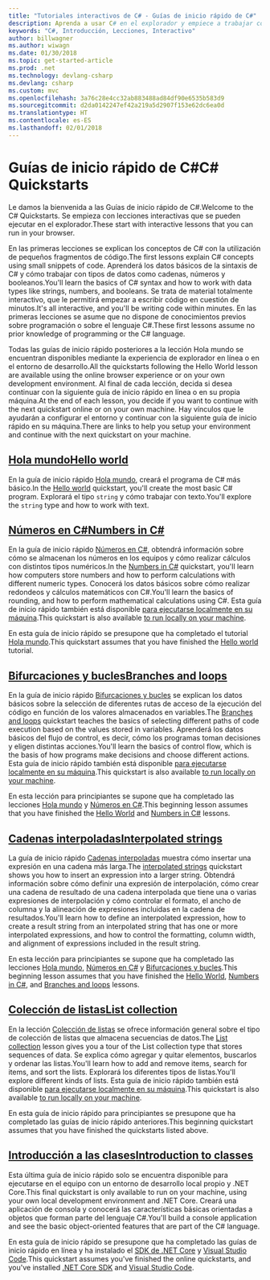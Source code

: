 ```yaml
---
title: "Tutoriales interactivos de C# - Guías de inicio rápido de C#"
description: Aprenda a usar C# en el explorador y empiece a trabajar con su entorno de desarrollo
keywords: "C#, Introducción, Lecciones, Interactivo"
author: billwagner
ms.author: wiwagn
ms.date: 01/30/2018
ms.topic: get-started-article
ms.prod: .net
ms.technology: devlang-csharp
ms.devlang: csharp
ms.custom: mvc
ms.openlocfilehash: 3a76c28e4cc32ab883488ad84df90e6535b583d9
ms.sourcegitcommit: d2da0142247ef42a219a5d2907f153e62dc6ea0d
ms.translationtype: HT
ms.contentlocale: es-ES
ms.lasthandoff: 02/01/2018
---
```

# <a name="c-quickstarts"></a><span data-ttu-id="c028d-104">Guías de inicio rápido de C#</span><span class="sxs-lookup"><span data-stu-id="c028d-104">C# Quickstarts</span></span> #

<span data-ttu-id="c028d-105">Le damos la bienvenida a las Guías de inicio rápido de C#.</span><span class="sxs-lookup"><span data-stu-id="c028d-105">Welcome to the C# Quickstarts.</span></span> <span data-ttu-id="c028d-106">Se empieza con lecciones interactivas que se pueden ejecutar en el explorador.</span><span class="sxs-lookup"><span data-stu-id="c028d-106">These start with interactive lessons that you can run in your browser.</span></span>

<span data-ttu-id="c028d-107">En las primeras lecciones se explican los conceptos de C# con la utilización de pequeños fragmentos de código.</span><span class="sxs-lookup"><span data-stu-id="c028d-107">The first lessons explain C# concepts using small snippets of code.</span></span> <span data-ttu-id="c028d-108">Aprenderá los datos básicos de la sintaxis de C# y cómo trabajar con tipos de datos como cadenas, números y booleanos.</span><span class="sxs-lookup"><span data-stu-id="c028d-108">You'll learn the basics of C# syntax and how to work with data types like strings, numbers, and booleans.</span></span> <span data-ttu-id="c028d-109">Se trata de material totalmente interactivo, que le permitirá empezar a escribir código en cuestión de minutos.</span><span class="sxs-lookup"><span data-stu-id="c028d-109">It's all interactive, and you'll be writing code within minutes.</span></span> <span data-ttu-id="c028d-110">En las primeras lecciones se asume que no dispone de conocimientos previos sobre programación o sobre el lenguaje C#.</span><span class="sxs-lookup"><span data-stu-id="c028d-110">These first lessons assume no prior knowledge of programming or the C# language.</span></span>

<span data-ttu-id="c028d-111">Todas las guías de inicio rápido posteriores a la lección Hola mundo se encuentran disponibles mediante la experiencia de explorador en línea o en el entorno de desarrollo.</span><span class="sxs-lookup"><span data-stu-id="c028d-111">All the quickstarts following the Hello World lesson are available using the online browser experience or on your own development environment.</span></span> <span data-ttu-id="c028d-112">Al final de cada lección, decida si desea continuar con la siguiente guía de inicio rápido en línea o en su propia máquina.</span><span class="sxs-lookup"><span data-stu-id="c028d-112">At the end of each lesson, you decide if you want to continue with the next quickstart online or on your own machine.</span></span> <span data-ttu-id="c028d-113">Hay vínculos que le ayudarán a configurar el entorno y continuar con la siguiente guía de inicio rápido en su máquina.</span><span class="sxs-lookup"><span data-stu-id="c028d-113">There are links to help you setup your environment and continue with the next quickstart on your machine.</span></span>

## <a name="hello-worldhello-worldyml"></a>[<span data-ttu-id="c028d-114">Hola mundo</span><span class="sxs-lookup"><span data-stu-id="c028d-114">Hello world</span></span>](hello-world.yml)

<span data-ttu-id="c028d-115">En la guía de inicio rápido [Hola mundo](hello-world.yml), creará el programa de C# más básico.</span><span class="sxs-lookup"><span data-stu-id="c028d-115">In the [Hello world](hello-world.yml) quickstart, you'll create the most basic C# program.</span></span> <span data-ttu-id="c028d-116">Explorará el tipo `string` y cómo trabajar con texto.</span><span class="sxs-lookup"><span data-stu-id="c028d-116">You'll explore the `string` type and how to work with text.</span></span>

## <a name="numbers-in-cnumbers-in-csharpyml"></a>[<span data-ttu-id="c028d-117">Números en C#</span><span class="sxs-lookup"><span data-stu-id="c028d-117">Numbers in C#</span></span>](numbers-in-csharp.yml)

<span data-ttu-id="c028d-118">En la guía de inicio rápido [Números en C#](numbers-in-csharp.yml), obtendrá información sobre cómo se almacenan los números en los equipos y cómo realizar cálculos con distintos tipos numéricos.</span><span class="sxs-lookup"><span data-stu-id="c028d-118">In the [Numbers in C#](numbers-in-csharp.yml) quickstart, you'll learn how computers store numbers and how to perform calculations with different numeric types.</span></span> <span data-ttu-id="c028d-119">Conocerá los datos básicos sobre cómo realizar redondeos y cálculos matemáticos con C#.</span><span class="sxs-lookup"><span data-stu-id="c028d-119">You'll learn the basics of rounding, and how to perform mathematical calculations using C#.</span></span> <span data-ttu-id="c028d-120">Esta guía de inicio rápido también está disponible [para ejecutarse localmente en su máquina](numbers-in-csharp-local.md).</span><span class="sxs-lookup"><span data-stu-id="c028d-120">This quickstart is also available [to run locally on your machine](numbers-in-csharp-local.md).</span></span>

<span data-ttu-id="c028d-121">En esta guía de inicio rápido se presupone que ha completado el tutorial [Hola mundo](hello-world.yml).</span><span class="sxs-lookup"><span data-stu-id="c028d-121">This quickstart assumes that you have finished the [Hello world](hello-world.yml) tutorial.</span></span>

## <a name="branches-and-loopsbranches-and-loopsyml"></a>[<span data-ttu-id="c028d-122">Bifurcaciones y bucles</span><span class="sxs-lookup"><span data-stu-id="c028d-122">Branches and loops</span></span>](branches-and-loops.yml)

<span data-ttu-id="c028d-123">En la guía de inicio rápido [Bifurcaciones y bucles](branches-and-loops.yml) se explican los datos básicos sobre la selección de diferentes rutas de acceso de la ejecución del código en función de los valores almacenados en variables.</span><span class="sxs-lookup"><span data-stu-id="c028d-123">The [Branches and loops](branches-and-loops.yml) quickstart teaches the basics of selecting different paths of code execution based on the values stored in variables.</span></span> <span data-ttu-id="c028d-124">Aprenderá los datos básicos del flujo de control, es decir, cómo los programas toman decisiones y eligen distintas acciones.</span><span class="sxs-lookup"><span data-stu-id="c028d-124">You'll learn the basics of control flow, which is the basis of how programs make decisions and choose different actions.</span></span> <span data-ttu-id="c028d-125">Esta guía de inicio rápido también está disponible [para ejecutarse localmente en su máquina](branches-and-loops-local.md).</span><span class="sxs-lookup"><span data-stu-id="c028d-125">This quickstart is also available [to run locally on your machine](branches-and-loops-local.md).</span></span>

<span data-ttu-id="c028d-126">En esta lección para principiantes se supone que ha completado las lecciones [Hola mundo](hello-world.yml) y [Números en C#](numbers-in-csharp.yml).</span><span class="sxs-lookup"><span data-stu-id="c028d-126">This beginning lesson assumes that you have finished the [Hello World](hello-world.yml) and [Numbers in C#](numbers-in-csharp.yml) lessons.</span></span>

## <a name="interpolated-stringsinterpolated-stringsyml"></a>[<span data-ttu-id="c028d-127">Cadenas interpoladas</span><span class="sxs-lookup"><span data-stu-id="c028d-127">Interpolated strings</span></span>](interpolated-strings.yml)

<span data-ttu-id="c028d-128">La guía de inicio rápido [Cadenas interpoladas](interpolated-strings.yml) muestra cómo insertar una expresión en una cadena más larga.</span><span class="sxs-lookup"><span data-stu-id="c028d-128">The [interpolated strings](interpolated-strings.yml) quickstart shows you how to insert an expression into a larger string.</span></span> <span data-ttu-id="c028d-129">Obtendrá información sobre cómo definir una expresión de interpolación, cómo crear una cadena de resultado de una cadena interpolada que tiene una o varias expresiones de interpolación y cómo controlar el formato, el ancho de columna y la alineación de expresiones incluidas en la cadena de resultados.</span><span class="sxs-lookup"><span data-stu-id="c028d-129">You'll learn how to define an interpolated expression, how to create a result string from an interpolated string that has one or more interpolated expressions, and how to control the formatting, column width, and alignment of expressions included in the result string.</span></span> 

<span data-ttu-id="c028d-130">En esta lección para principiantes se supone que ha completado las lecciones [Hola mundo](hello-world.yml), [Números en C#](numbers-in-csharp.yml) y [Bifurcaciones y bucles](branches-and-loops.yml).</span><span class="sxs-lookup"><span data-stu-id="c028d-130">This beginning lesson assumes that you have finished the [Hello World](hello-world.yml), [Numbers in C#](numbers-in-csharp.yml), and [Branches and loops](branches-and-loops.yml) lessons.</span></span>

## <a name="list-collectionlist-collectionyml"></a>[<span data-ttu-id="c028d-131">Colección de listas</span><span class="sxs-lookup"><span data-stu-id="c028d-131">List collection</span></span>](list-collection.yml)

<span data-ttu-id="c028d-132">En la lección [Colección de listas](list-collection.yml) se ofrece información general sobre el tipo de colección de listas que almacena secuencias de datos.</span><span class="sxs-lookup"><span data-stu-id="c028d-132">The [List collection](list-collection.yml) lesson gives you a tour of the List collection type that stores sequences of data.</span></span> <span data-ttu-id="c028d-133">Se explica cómo agregar y quitar elementos, buscarlos y ordenar las listas.</span><span class="sxs-lookup"><span data-stu-id="c028d-133">You'll learn how to add and remove items, search for items, and sort the lists.</span></span> <span data-ttu-id="c028d-134">Explorará los diferentes tipos de listas.</span><span class="sxs-lookup"><span data-stu-id="c028d-134">You'll explore different kinds of lists.</span></span> <span data-ttu-id="c028d-135">Esta guía de inicio rápido también está disponible [para ejecutarse localmente en su máquina](arrays-and-collections.md).</span><span class="sxs-lookup"><span data-stu-id="c028d-135">This quickstart is also available [to run locally on your machine](arrays-and-collections.md).</span></span>

<span data-ttu-id="c028d-136">En esta guía de inicio rápido para principiantes se presupone que ha completado las guías de inicio rápido anteriores.</span><span class="sxs-lookup"><span data-stu-id="c028d-136">This beginning quickstart assumes that you have finished the quickstarts listed above.</span></span>

## <a name="introduction-to-classesintroduction-to-classesmd"></a>[<span data-ttu-id="c028d-137">Introducción a las clases</span><span class="sxs-lookup"><span data-stu-id="c028d-137">Introduction to classes</span></span>](introduction-to-classes.md)

<span data-ttu-id="c028d-138">Esta última guía de inicio rápido solo se encuentra disponible para ejecutarse en el equipo con un entorno de desarrollo local propio y .NET Core.</span><span class="sxs-lookup"><span data-stu-id="c028d-138">This final quickstart is only available to run on your machine, using your own local development environment and .NET Core.</span></span>
<span data-ttu-id="c028d-139">Creará una aplicación de consola y conocerá las características básicas orientadas a objetos que forman parte del lenguaje C#.</span><span class="sxs-lookup"><span data-stu-id="c028d-139">You'll build a console application and see the basic object-oriented features that are part of the C# language.</span></span>

<span data-ttu-id="c028d-140">En esta guía de inicio rápido se presupone que ha completado las guías de inicio rápido en línea y ha instalado el [SDK de .NET Core](http://dot.net/core) y [Visual Studio Code](https://code.visualstudio.com/).</span><span class="sxs-lookup"><span data-stu-id="c028d-140">This quickstart assumes you've finished the online quickstarts, and you've installed [.NET Core SDK](http://dot.net/core) and [Visual Studio Code](https://code.visualstudio.com/).</span></span>